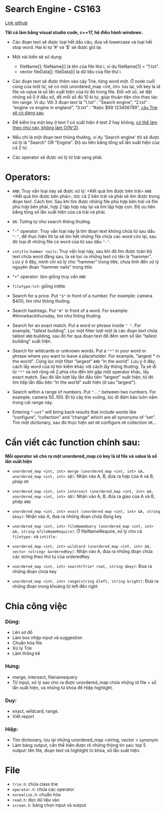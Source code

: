 # Search Engine - CS163

[Link github](https://github.com/leviosarz/Search-Engine-CS163)

**Tất cả làm bằng visual studio code, c++17, hệ điều hành windows.**

- Các đoạn text sẽ được loại hết dấu câu, đưa về lowercase và loại hết stop word. Hai kí tự ‘#’ và ‘$’ sẽ được giữ lại.

- Một vài biến sẽ sử dụng:
    - fileName[]: fileName[i] là tên của file thứ i, ví dụ fileName[1] = “1.txt”.
    - vector <string> fileData[]: fileData[i] là dữ liệu của file thứ i.

- Các đoạn text sẽ được thêm vào cây Trie, từng word một. Ở node cuối cùng của một từ, sẽ có một unordered_map <int, int> lưu lại, với key là id file và value là số lần xuất hiện của từ đó trong file. Đối với số, sẽ đặt những số 0 ở đầu số, để mỗi số đủ 10 kí tự, giúp thuận tiện cho thao tác tìm range. Ví dụ: Với 3 đoạn text là “1.txt” : “Search engine”, “2.txt” : “engine vs engine in england”, “3.txt” : “#abc $99 123456789”, [cây Trie sẽ có dạng sau](https://studenthcmusedu-my.sharepoint.com/:i:/g/personal/20125127_student_hcmus_edu_vn/EamnA0oCfpFDsLKpZr9cbSMB84PErnz8LXeD_pMI-d4YFA?e=Wf3Dga).

- Để kiểm tra một key ở text 1 có xuất hiện ở text 2 hay không, [có thể làm theo như này, không làm O(N^2)](https://ideone.com/3a4AID).

- Nếu chỉ là một đoạn text thông thường, ví dụ 'Search engine' thì sẽ được xử lý là "Search" OR "Engine". Độ ưu tiên bằng tổng số lần xuất hiện của cả 2 từ.

- Các operator sẽ được xử lý từ trái sang phải.

# Operators:

- `AND`: Truy vấn loại này sẽ được xử lý: <Kết quả tìm được bên trái> `AND` <Kết quả tìm được bên phải>, tức cả 2 bên trái và phải sẽ tìm được trong đoạn text. Cách tìm: Sau khi tìm được những file phù hợp bên trái và file phù hợp bên phải, hợp 2 tập hợp này lại và tìm tập hợp con. Độ ưu tiên bằng tổng số lần xuất hiện của cả trái và phải.

- `OR`: Tương tự như search thông thường.

- `“-”` operator: Truy vấn loại này là tìm đoạn text không chứa từ sau dấu `"-"`, để thực hiện thì ta sẽ tìm hết những file chứa các word còn lại, sau đó loại đi những file có word của từ sau dấu `"-"`.

- `intitle:hammer nails`: Truy vấn loại này, sau khi đã tìm được toàn bộ text chứa word đằng sau, ta sẽ lọc ra những text có tên là “hammer”. Lưu ý ở đây, mình chỉ xử lý cho “hammer” trong title, chưa tính đến xử lý nguyên đoạn “hammer nails” trong title.

- `“+”` operator: làm giống truy vấn `AND`

- `filetype:txt`: giống intitle

- Search for a price. Put `"$"` in front of a number. For example: camera $400, tìm như thông thường.

- Search hashtags. Put `"#"` in front of a word. For example: #throwbackthursday, tìm như thông thường.

- Search for an exact match. Put a word or phrase inside `" "`. For example, "tallest building". Lọc một filter lượt một là các đoạn text chứa tallest `AND` building, sau đó for qua đoạn text để đếm xem số lần “tallest building” xuất hiện.

- Search for wildcards or unknown words. Put a `"*"` in your word or phrase where you want to leave a placeholder. For example, "largest * in the world". Cũng lọc một filter “largest” `AND` “in the world”. Lưu ý ở đây, cách lấy word của từ tìm kiếm khác với cách lấy thông thường. Ta sẽ đi từ `"*"` và mở rộng về 2 phía cho đến khi gặp một operator khác, lấy exact match. Sau đó lần lượt lấy lần đầu tiên “largest” xuất hiện, từ đó tìm tiếp lần đầu tiên “in the world” xuất hiện (ở sau “largest”).

- Search within a range of numbers. Put `".."` between two numbers. For example, camera $50..$100. Đi từ cây trie xuống, lúc đi đảm bảo luôn nằm trong cái range này.

- Entering `“~set”` will bring back results that include words like “configure”, “collection” and “change” which are all synonyms of “set”. Tìm một dictionary, sau đó thực hiện set `OR` configure `OR` collection `OR`...

# Cần viết các function chính sau:

**Mỗi operator sẽ cho ra một unordered_map có key là id file và value là số lần xuất hiện**

- `unordered_map <int, int> merge (unordered_map <int, int> &A, unordered_map <int, int> &B)`: Nhận vào A, B, đưa ra hợp của A và B, phép `OR`

- `unordered_map <int, int> intersect (unordered_map <int, int> &A, unordered_map <int, int> &B)`: Nhận vào A, B, đưa ra giao của A và B, phép `AND`

- `unordered_map <int, int> exact (unordered_map <int, int> &A, string &key)`: Nhận vào A, đưa ra những đoạn chứa đúng key

- `unordered_map <int, int> fileNameQuery (unordered_map <int, int> &A, string &fileNameRequire)`: Ở fileNameRequire, xử lý cho cả `filetype:` và `intitle:`

- `unordered_map <int, int> wildcard (unordered_map <int, int> &A, vector <string> &orderedKey)`: Nhận vào A, đưa ra những đoạn chứa các string theo thứ tự của orderedKey

- `unordered_map <int, int> search(Trie* root, string &key)`: Đưa ra những đoạn chứa key

- `unordered_map <int, int> range(string &left, string &right)`: Đưa ra những đoạn trong khoảng từ left đến right

# Chia công việc

### Dũng:
- Lên sơ đồ
- Làm box nhập input và suggestion
- Chuẩn hóa file
- Xử lý Trie
- Làm thống kê

### Hưng:
- merge, intersect, filenamequery
- Từ input, xử lý sao cho ra được unordered_map chứa những id file + số lần xuất hiện, và những từ khóa để Hiệp highlight.

### Duy:
- exact, wildcard, range.
- Viết report

### Hiệp:
- Tìm dictionary, lưu lại những unordered_map <string, vector<string> > synonym
- Làm bảng output, cần thể hiện được rõ những thông tin sau: top 5 output: tên file, đoạn text và highlight từ khóa, số lần xuất hiện.

# File

- `trie.h`: chứa class trie
- `operator.h`: chứa các operator
- `normalize.h`: chuẩn hóa
- `read.h`: đọc dữ liệu vào
- `screen.h`: bảng chọn input và output
